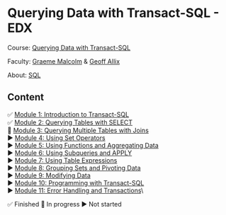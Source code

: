 # Querying Data with Transact-SQL - EDX

Course: [Querying Data with Transact-SQL](https://courses.edx.org/courses/course-v1:Microsoft+DAT201x+1T2020/course/)

Faculty: [Graeme Malcolm](https://www.linkedin.com/in/graemesplace) & [Geoff Allix](https://www.linkedin.com/today/author/geoff-allix-9a1a13b)

About: [SQL](https://docs.microsoft.com/pt-br/sql/?view=sql-server-ver15)

## Content

✅ [Module 1: Introduction to Transact-SQL]()\
✅ [Module 2: Querying Tables with SELECT](https://github.com/mrncstt/edx/tree/master/Microsoft-DAT201x-Querying-Data-with-Transact-SQL/Used_Files/Querying_Tables_with_SELECT)\
🔘 [Module 3: Querying Multiple Tables with Joins](https://github.com/mrncstt/edx/blob/master/Microsoft-DAT201x-Querying-Data-with-Transact-SQL/Used_Files/Querying_Multiple_Tables_with_Joins/README.MD)\
▶️ [Module 4: Using Set Operators]()\
▶️ [Module 5: Using Functions and Aggregating Data]()\
▶️ [Module 6: Using Subqueries and APPLY]()\
▶️ [Module 7: Using Table Expressions]()\
▶️ [Module 8: Grouping Sets and Pivoting Data]()\
▶️ [Module 9: Modifying Data]()\
▶️ [Module 10: Programming with Transact-SQL]()\
▶️ [Module 11: Error Handling and Transactions]()\

✅  Finished
🔘 In progress
▶️ Not started

